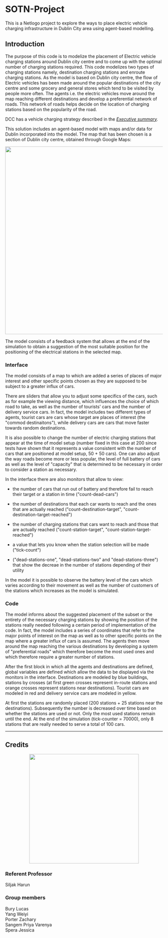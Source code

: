 # SOTN-Project
This is a Netlogo project to explore the ways to place electric vehicle charging infrastructure in Dublin City area using agent-based modelling.

## Introduction
The purpose of this code is to modelize the placement of Electric vehicle charging stations around Dublin city centre and to come up with the optimal number of charging stations required. This code modelizes two types of charging stations namely, destination charging stations and enroute charging stations. As the model is based on Dublin city centre, the flow of Electric vehicles has been made around the popular destinations of the city centre and some grocery and general stores which tend to be visited by people more often. The agents i.e. the electric vehicles move around the map reaching different destinations and develop a preferential network of roads. This network of roads helps decide on the location of charging stations based on the popularity of the road. 

DCC has a vehicle charging strategy described in the 
<em> [Executive summary](https://www.dublincity.ie/residential/transportation/electric-vehicle-charging-information). </em>

This solution includes an agent-based model with maps and/or data for Dublin incorporated into the model.
The map that has been chosen is a section of Dublin city centre, obtained through Google Maps:

<p align="center">
<a href="https://user-images.githubusercontent.com/80853919/204019477-0a68c4b1-4432-4f26-bedc-2e4f9a9ecceb.png" target="_blank"><img src="https://user-images.githubusercontent.com/80853919/204019477-0a68c4b1-4432-4f26-bedc-2e4f9a9ecceb.png"  width="600"/></a>
</p>

The model consists of a feedback system that allows at the end of the simulation to obtain a suggestion of the most suitable position for the positioning of the electrical stations in the selected map.

### Interface

The model consists of a map to which are added a series of places of major interest and other specific points chosen as they are supposed to be subject to a greater influx of cars.

There are sliders that allow you to adjust some specifics of the cars, such as for example the viewing distance, which influences the choice of which road to take, as well as the number of tourists' cars and the number of delivery service cars.
In fact, the model includes two different types of agents, tourist cars are cars whose target are places of interest (the "commod destinaitons"), while delivery cars are cars that move faster towards random destinations.

It is also possible to change the number of electric charging stations that appear at the time of model setup (number fixed in this case at 200 since tests have shown that it represents a value consistent with the number of cars that are positioned at model setup, 50 + 50 cars).
One can also adjust the way roads become more or less popular, the level of full battery of cars as well as the level of "capacity" that is determined to be necessary in order to consider a station as necessary.

In the interface there are also monitors that allow to view:
- the number of cars that run out of battery and therefore fail to reach their target or a station in time ("count-dead-cars")
- the number of destinations that each car wants to reach and the ones that are actually reached ("count-destination-target", "count-destination-target-reached")
- the number of charging stations that cars want to reach and those that are actually reached ("count-station-target", "count-station-target-reached")

- a value that lets you know when the station selection will be made ("tick-count")
- ("dead-stations-one", "dead-stations-two" and "dead-stations-three") that show the decreae in the number of stations depending of their utility

In the model it is possible to observe the battery level of the cars which varies according to their movement as well as the number of customers of the stations which increases as the model is simulated.

### Code

The model informs about the suggested placement of the subset or the entirety of the necessary charging stations by showing the position of the stations really needed following a certain period of implementation of the code. 
In fact, the model includes a series of coordinates that refer to the major points of interest on the map as well as to other specific points on the map where a greater influx of cars is assumed. The agents then move around the map reaching the various destinations by developing a system of "preferential roads" which therefore become the most used ones and which therefore require a greater number of stations. 

After the first block in which all the agents and destinations are defined, global variables are defined which allow the data to be displayed via the monitors in the interface. Destinations are modeled by blue buildings, stations by crosses (at first green crosses represent in-route stations and orange crosses represent stations near destinations). Tourist cars are modeled in red and delivery service cars are modeled in yellow.

At first the stations are randomly placed (200 stations + 25 stations near the destinations).
Subsequently the number is decreased over time based on whether the stations are used or not. Only the most used stations remain until the end.
At the end of the simulation (tick-counter = 70000), only 8 stations that are really needed to serve a total of 100 cars.

<hr />

## Credits

<p align="center">
<a href="https://user-images.githubusercontent.com/80853919/204019277-1b5ee3a7-b744-478e-b49d-6c7ec6dfab01.jpg" target="_blank"><img src="https://user-images.githubusercontent.com/80853919/204019277-1b5ee3a7-b744-478e-b49d-6c7ec6dfab01.jpg"  width="350" /></a>
</p>

### Referent Professor
Siljak Harun

### Group members

Bury Lucas <br/>
Yang Weiyi <br/>
Porter Zachary <br/>
Sangem Priya Varenya <br/>
Spera Jessica <br/>
